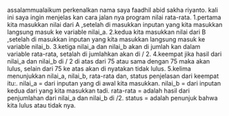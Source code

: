 assalammualaikum perkenalkan nama saya faadhil abid sakha riyanto.
kali ini saya ingin menjelas kan cara jalan nya program nilai rata-rata.
1.pertama kita masukkan nilai dari A ,setelah di masukkan inputan yang kita masukkan langsung masuk ke variable nilai_a.
2.kedua kita masukkan nilai dari B ,setelah di masukkan inputan yang kita masukkan langsung masuk ke variable nilai_b.
3.ketiga nilai_a dan nilai_b akan di jumlah kan dalam variable rata-rata, setalah di jumlahkan akan di / 2.
4.keempat jika hasil dari nilai_a dan nilai_b di / 2 di atas dari 75 atau sama dengan 75 maka akan lulus, selain dari 75 ke atas akan di nyatakan tidak lulus.
5.kelima menunjukkan nilai_a, nilai_b, rata-rata dan, status penjelasan dari keempat itu:.
nilai_a = dari inputan yang di awal kita masukkan.
nilai_b = dari inputan kedua dari yang kita masukkan tadi.
rata-rata = adalah hasil dari penjumlahan dari nilai_a dan nilai_b di /2.
status = adalah penunjuk bahwa kita lulus atau tidak nya.
